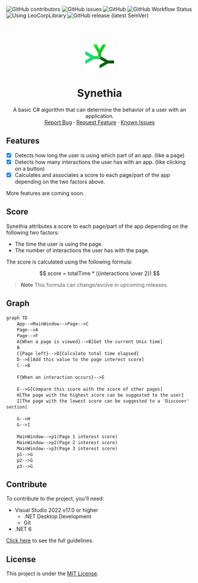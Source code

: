 ![GitHub contributors](https://img.shields.io/github/contributors/Leo-Corporation/Synethia)
![GitHub issues](https://img.shields.io/github/issues/Leo-Corporation/Synethia)
![GitHub](https://img.shields.io/github/license/Leo-Corporation/Synethia)
![GitHub Workflow Status](https://img.shields.io/github/actions/workflow/status/Leo-Corporation/Synethia/dotnet-core-desktop.yml?branch=main)
![Using LeoCorpLibrary](https://img.shields.io/badge/using-LeoCorpLibrary-blue)
![GitHub release (latest SemVer)](https://img.shields.io/github/v/release/Leo-Corporation/Synethia)

<br />
<br />
<p align="center">
  <a href="https://github.com/Leo-Corporation/Synethia">
    <img src=".github/images/logo.png" alt="Logo" width="80" height="80">
  </a>

  <h1 align="center">Synethia</h3>

  <p align="center">
    A basic C# algorithm that can determine the behavior of a user with an application.
    <br />
    <a href="https://github.com/Leo-Corporation/Synethia/issues/new?assignees=&labels=bug&template=bug-report.yml&title=%5BBug%5D+">Report Bug</a>
    ·
    <a href="https://github.com/Leo-Corporation/Synethia/issues/new?assignees=&labels=enhancement&template=feature-request.yml&title=%5BEnhancement%5D+">Request Feature</a>
    ·
    <a href="https://github.com/Leo-Corporation/Synethia/issues?q=is%3Aopen+is%3Aissue+label%3Abug">Known Issues</a>

  </p>
</p>

## Features
- [x] Detects how long the user is using which part of an app. (like a page)
- [x] Detects how many interactions the user has with an app. (like clicking on a button)
- [x] Calculates and associates a score to each page/part of the app depending on the two factors above.

More features are coming soon.

## Score
Synethia attributes a score to each page/part of the app depending on the following two factors:
- The time the user is using the page.
- The number of interactions the user has with the page.

The score is calculated using the following formula:

$$
score = totalTime * ({interactions \over 2})
$$

> **Note** This formula can change/evolve in upcoming releases.

## Graph
~~~ mermaid
graph TD
    App-->MainWindow-->Page-->C
    Page-->A
    Page-->F
    A{When a page is viewed}-->B[Get the current Unix time]
    B 
    C{Page left}-->D[Calculate total time elapsed]
    D-->E[Add this value to the page interest score]
    C-->B

    F{When an interaction occurs}-->E

    E-->G[Compare this score with the score of other pages]
    H[The page with the highest score can be suggested to the user]
    I[The page with the lowest score can be suggested to a 'Discover' section]

    G-->H
    G-->I

    MainWindow-->p1(Page 1 interest score)
    MainWindow-->p2(Page 2 interest score)
    MainWindow-->p3(Page 3 interest score)
    p1-->G
    p2-->G
    p3-->G
~~~
## Contribute
To contribute to the project, you'll need:
- Visual Studio 2022 v17.0 or higher
  - .NET Desktop Development
  - Git
- .NET 6


[Click here](https://github.com/Leo-Corporation/ColorPicker/blob/main/CONTRIBUTING.md) to see the full guidelines.

## License
This project is under the [MIT License](https://github.com/Leo-Corporation/Synethia/blob/main/LICENSE).
